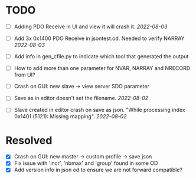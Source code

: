 # TODO

* [ ] Adding PDO Receive in UI and view it will crash it. *2022-08-03*

* [ ] Add 3x 0x1400 PDO Receive in jsontest.od. Needed to verify NARRAY
      *2022-08-03*

* [ ] Add info in gen_cfile.py to indicate which tool that generated the output

* [ ] How to add more than one parameter for NVAR, NARRAY and NRECORD from UI?

* [ ] Crash on GUI: new slave -> view server SDO parameter

* [ ] Save as in editor doesn't set the filename. *2022-08-02*

* [ ] Slave created in editor crash on save as json. "While processing index
      0x1401 (5121): Missing mapping". *2022-08-02*

# Resolved

* [X] Crash on GUI: new master -> custom profile -> save json
* [X] Fix issue with 'incr', 'nbmax' and 'group' found in some OD
* [X] Add version info in json od to ensure we are not forward compatible?
